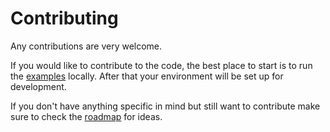 # Contributing

Any contributions are very welcome.

If you would like to contribute to the code, the best place to start is to run the [examples](./examples.md) locally. After that your environment will be set up for development.

If you don't have anything specific in mind but still want to contribute make sure to check the [roadmap](./roadmap.md) for ideas.
